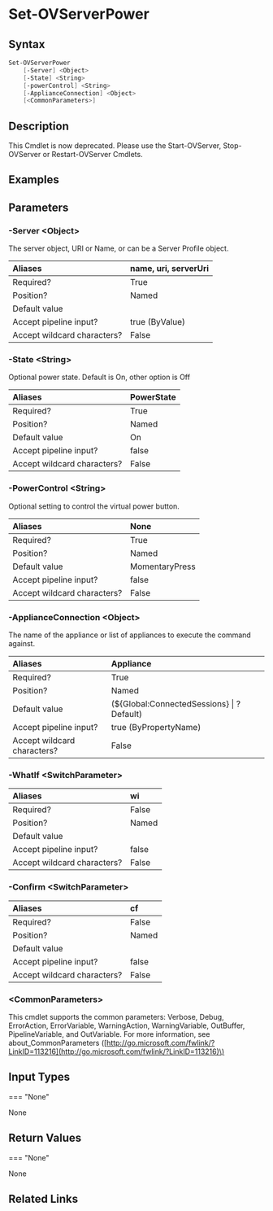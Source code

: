 ﻿---
description: \[DEPRECATED\] Set the power state of a server.
---

# Set-OVServerPower

## Syntax

```powershell
Set-OVServerPower
    [-Server] <Object>
    [-State] <String>
    [-powerControl] <String>
    [-ApplianceConnection] <Object>
    [<CommonParameters>]
```

## Description

This Cmdlet is now deprecated.  Please use the Start-OVServer, Stop-OVServer or Restart-OVServer Cmdlets.

## Examples

## Parameters

### -Server &lt;Object&gt;

The server object, URI or Name, or can be a Server Profile object.

| Aliases | name, uri, serverUri |
| :--- | :--- |
| Required? | True |
| Position? | Named |
| Default value |  |
| Accept pipeline input? | true (ByValue) |
| Accept wildcard characters? | False |

### -State &lt;String&gt;

Optional power state.  Default is On, other option is Off

| Aliases | PowerState |
| :--- | :--- |
| Required? | True |
| Position? | Named |
| Default value | On |
| Accept pipeline input? | false |
| Accept wildcard characters? | False |

### -PowerControl &lt;String&gt;

Optional setting to control the virtual power button.

| Aliases | None |
| :--- | :--- |
| Required? | True |
| Position? | Named |
| Default value | MomentaryPress |
| Accept pipeline input? | false |
| Accept wildcard characters? | False |

### -ApplianceConnection &lt;Object&gt;

The name of the appliance or list of appliances to execute the command against.

| Aliases | Appliance |
| :--- | :--- |
| Required? | True |
| Position? | Named |
| Default value | (${Global:ConnectedSessions} &vert; ? Default) |
| Accept pipeline input? | true (ByPropertyName) |
| Accept wildcard characters? | False |

### -WhatIf &lt;SwitchParameter&gt;



| Aliases | wi |
| :--- | :--- |
| Required? | False |
| Position? | Named |
| Default value |  |
| Accept pipeline input? | false |
| Accept wildcard characters? | False |

### -Confirm &lt;SwitchParameter&gt;



| Aliases | cf |
| :--- | :--- |
| Required? | False |
| Position? | Named |
| Default value |  |
| Accept pipeline input? | false |
| Accept wildcard characters? | False |

### &lt;CommonParameters&gt;

This cmdlet supports the common parameters: Verbose, Debug, ErrorAction, ErrorVariable, WarningAction, WarningVariable, OutBuffer, PipelineVariable, and OutVariable. For more information, see about\_CommonParameters \([http://go.microsoft.com/fwlink/?LinkID=113216](http://go.microsoft.com/fwlink/?LinkID=113216)\)

## Input Types

=== "None"
 
 None 
 

## Return Values

=== "None"
 
 None
 

## Related Links

